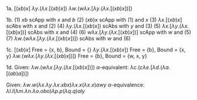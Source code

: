 1a. $[(xb)x]$
$\lambda y.(\lambda{x}.[(xb)x])$
$\lambda w.(w\lambda x.[\lambda y.(\lambda{x}.[(xb)x])])$

1b. 
(1) $xb$    scApp with $x$ and $b$
(2) $(xb)x$    scApp with (1) and $x$
(3) $\lambda{x}.[(xb)x]$    scAbs with $x$ and (2)
(4) $\lambda y.(\lambda{x}.[(xb)x])$    scAbs with $y$ and (3)
(5) $\lambda x.[\lambda y.(\lambda{x}.[(xb)x])]$    scAbs with $x$ and (4)
(6) $w\lambda x.[\lambda y.(\lambda{x}.[(xb)x])]$    scApp with $w$ and (5)
(7) $\lambda w.(w\lambda x.[\lambda y.(\lambda{x}.[(xb)x])])$    scAbs with $w$ and (6)

1c. $[(xb)x]$
Free = {x, b}, Bound = {}
$\lambda y.(\lambda{x}.[(xb)x])$
Free = {b}, Bound = {x, y}
$\lambda w.(w\lambda x.[\lambda y.(\lambda{x}.[(xb)x])])$
Free = {b}, Bound = {w, x, y}

1d. 
Given: $\lambda w.(w\lambda x.[\lambda y.(\lambda{x}.[(xb)x])])$
$\alpha$-equivalent: $\lambda c.(c\lambda e.[\lambda d.(\lambda{a}.[(ab)a])])$ 

Given: $\lambda w.w(\lambda x. \lambda y. \lambda x.xbx) \lambda x.x(\lambda x.x) awy$
$\alpha$-equivalence: $\lambda l.l(\lambda m. \lambda n. \lambda o.obo) \lambda p.p(\lambda q.q) aly$
